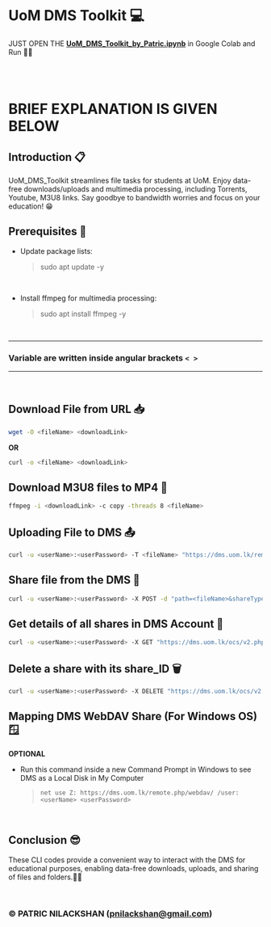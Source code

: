 # __UoM DMS Toolkit__ 💻
JUST OPEN THE  [__UoM_DMS_Toolkit_by_Patric.ipynb__](https://colab.research.google.com/github/patricnilackshan/UoM_DMS_Toolkit/blob/main/UoM_DMS_Toolkit_by_Patric.ipynb) in Google Colab and Run 🧑‍💻

<br>
<br>

# BRIEF EXPLANATION IS GIVEN BELOW

## Introduction 📋
UoM_DMS_Toolkit streamlines file tasks for students at UoM. Enjoy data-free downloads/uploads and multimedia processing, including Torrents, Youtube, M3U8 links. Say goodbye to bandwidth worries and focus on your education! 😁

## Prerequisites 🎯

* Update package lists:

    > sudo apt update -y

<br>

* Install ffmpeg for multimedia processing:

    > sudo apt install ffmpeg -y

<br>

---
### Variable are written inside angular brackets `< >`
---
<br>

## Download File from URL 📥
```bash
wget -O <fileName> <downloadLink>
```

__OR__
```bash
curl -o <fileName> <downloadLink>
```

## Download M3U8 files to MP4 🔗
```bash
ffmpeg -i <downloadLink> -c copy -threads 8 <fileName>
```

## Uploading File to DMS 📤
```bash
curl -u <userName>:<userPassword> -T <fileName> "https://dms.uom.lk/remote.php/webdav/"
```

## Share file from the DMS 🔁
```bash
curl -u <userName>:<userPassword> -X POST -d "path=<fileName>&shareType=3&permissions=1" "https://dms.uom.lk/ocs/v2.php/apps/files_sharing/api/v1/shares?format=json" -H "OCS-APIRequest: true"
```

## Get details of all shares in DMS Account 📢
```bash
curl -u <userName>:<userPassword> -X GET "https://dms.uom.lk/ocs/v2.php/apps/files_sharing/api/v1/shares?format=json" -H "OCS-APIRequest: true"
```

## Delete a share with its share_ID 🗑️
```bash
curl -u <userName>:<userPassword> -X DELETE "https://dms.uom.lk/ocs/v2.php/apps/files_sharing/api/v1/shares/<share_ID>" -H "OCS-APIRequest: true"
```


## Mapping DMS WebDAV Share (For Windows OS) 🪟
__OPTIONAL__

- Run this command inside a new Command Prompt in Windows to see DMS as a Local Disk in My Computer

    > `net use Z: https://dms.uom.lk/remote.php/webdav/ /user:<userName> <userPassword>`
<br>

## Conclusion 😎
These CLI codes provide a convenient way to interact with the DMS for educational purposes, enabling data-free downloads, uploads, and sharing of files and folders.🧑‍💻

<br>

### © PATRIC NILACKSHAN (pnilackshan@gmail.com)

